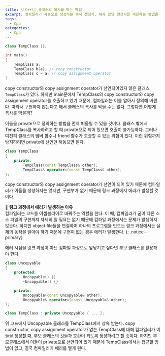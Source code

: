 ```yaml
---
title: \[C++\] 클래스의 복사를 막는 방법
excerpt: 컴파일러가 자동으로 생성하는 복사 생성자, 복사 할당 연산자를 제한하는 방법을 알아보자
tags:
  - Cpp
categories:
  - Cpp
---
```

```c++
class TempClass {};

int main()
{
	TempClass a;
	TempClass b(a); // copy constructor
	TempClass c = a; // copy assignment operator
}
```

copy constructor와 copy assignment operator가 선언되어있지 않은 클래스 `TempClass`가 있다. 하지만 main문에서 TempClass의 copy constructor와 copy assignment operator를 호출하고 있기 때문에, 컴파일러는 이를 알아서 정의해 버린다. 따라서 구현하지 않는다고 해서 클래스의 복사를 막을 수는 없다. 그렇다면 어떻게 복사를 막을까?

이들을 private으로 정의하는 방법을 먼저 떠올릴 수 있을 것이다. 클래스 밖에서 TempClass를 복사하려고 할 때 private으로 되어 있으면 호출이 불가능하다. 그러나 여전히 클래스의 멤버 함수나 friend 함수가 호출할 수 있는 위험이 있다. 이런 위험까지 방지하려면 private에 선언만 해놓으면 된다.

```c++
class TempClass
{
	private:
		TempClass(const TempClass& other);
		TempClass& operator=(const TempClass& other);
};
```

copy constructor와 copy assignment operator가 선언이 되어 있기 때문에 컴파일러가 이들을 생성하지는 않지만, 구현부가 없기 때문에 링크 과정에서 에러가 발생할 것이다.

🔔 **링크 과정에서 에러가 발생하는 이유**<br>
컴파일러는 코드를 어셈블리어로 바꿔주는 역할을 한다. 이 때, 컴파일러가 굳이 다른 소스 파일의 구현까지 자세히 알 필요는 없기 때문에 컴파일 과정에서는 문제가 발생하지 않는다. 하지만 object file들을 연결하며 하나의 프로그램을 만드는 링크 과정에서는 실제의 동작을 알아야 하기 때문에 구현이 없는 경우 에러가 발생한다.
{: .notice--primary}

에러 시점을 링크 과정이 아닌 컴파일 과정으로 앞당기고 싶다면 부모 클래스를 활용해야 한다.
```c++
class Uncopyable
{
	protected:
		Uncopyable() {}
		~Uncopyable() {}

	private:
		Uncopyable(const Uncopyable& other);
		Uncopyable& operator=(const Uncopyable& other);
};

class TempClass : private Uncopyable { ... };
```

위 코드에서 Uncopyable 클래스를 TempClass에서 상속 받는다. copy constructor, copy assignment operator가 없는 TempClass에 대해 컴파일러가 이들을 생성할 때, 부모 클래스의 것들과 호환이 되도록 생성하려고 할 것이다. 하지만 부모클래스에서 이들이 private으로 선언되어 있기 때문에 TempClass에서는 접근할 방법이 없고, 결국 컴파일러가 에러를 뱉게 된다.
